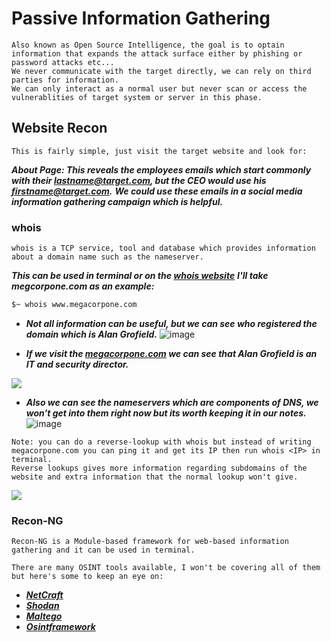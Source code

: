 # Passive Information Gathering
```
Also known as Open Source Intelligence, the goal is to optain information that expands the attack surface either by phishing or password attacks etc...
We never communicate with the target directly, we can rely on third parties for information.
We can only interact as a normal user but never scan or access the vulnerablities of target system or server in this phase.
```

## Website Recon
```
This is fairly simple, just visit the target website and look for:
```
***About Page: This reveals the employees emails which start commonly with their lastname@target.com, but the CEO would use his firstname@target.com.***
***We could use these emails in a social media information gathering campaign which is helpful.***

### whois
```
whois is a TCP service, tool and database which provides information about a domain name such as the nameserver.
```

***This can be used in terminal or on the [whois website](https://www.whois.com/)***
***I'll take megcorpone.com as an example:***
```bash
$~ whois www.megacorpone.com
```
- ***Not all information can be useful, but we can see who registered the domain which is Alan Grofield.***
![image](https://user-images.githubusercontent.com/75253629/227772437-852a38d0-8101-4efa-814b-69f83d576065.png)

- ***If we visit the [megacorpone.com](https://www.megacorpone.com/contact.html) we can see that Alan Grofield is an IT and security director.***

<img src=https://user-images.githubusercontent.com/75253629/227772554-d4e2bdab-17ad-4503-8b5e-c81d8d25352d.png>

- ***Also we can see the nameservers which are components of DNS, we won't get into them right now but its worth keeping it in our notes.***
![image](https://user-images.githubusercontent.com/75253629/227772792-fd7b91e1-e904-4492-ad30-2fdf2c140e36.png)

```
Note: you can do a reverse-lookup with whois but instead of writing megacorpone.com you can ping it and get its IP then run whois <IP> in terminal.
Reverse lookups gives more information regarding subdomains of the website and extra information that the normal lookup won't give.
```

<img src=https://user-images.githubusercontent.com/75253629/227772978-fc52de6e-6551-4d3d-ac36-5f8b54e38ab5.png>

### Recon-NG
```
Recon-NG is a Module-based framework for web-based information gathering and it can be used in terminal.
```

```
There are many OSINT tools available, I won't be covering all of them but here's some to keep an eye on:
```
- ***[NetCraft](https://www.netcraft.com/)***
- ***[Shodan](https://www.shodan.io/)***
- ***[Maltego](https://www.maltego.com/)***
- ***[Osintframework](https://osintframework.com/)***
